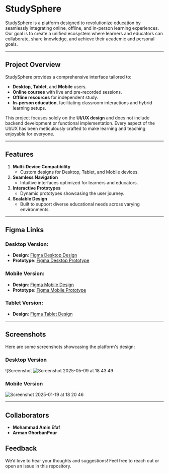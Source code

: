 # StudySphere

StudySphere is a platform designed to revolutionize education by seamlessly integrating online, offline, and in-person learning experiences. Our goal is to create a unified ecosystem where learners and educators can collaborate, share knowledge, and achieve their academic and personal goals.

---

## Project Overview

StudySphere provides a comprehensive interface tailored to:
- **Desktop**, **Tablet**, and **Mobile** users.
- **Online courses** with live and pre-recorded sessions.
- **Offline resources** for independent study.
- **In-person education**, facilitating classroom interactions and hybrid learning setups.

This project focuses solely on the **UI/UX design** and does not include backend development or functional implementation. Every aspect of the UI/UX has been meticulously crafted to make learning and teaching enjoyable for everyone.

---

## Features

1. **Multi-Device Compatibility**
   - Custom designs for Desktop, Tablet, and Mobile devices.
2. **Seamless Navigation**
   - Intuitive interfaces optimized for learners and educators.
3. **Interactive Prototypes**
   - Dynamic prototypes showcasing the user journey.
4. **Scalable Design**
   - Built to support diverse educational needs across varying environments.

---

## Figma Links

### Desktop Version:
- **Design**: [Figma Desktop Design](https://www.figma.com/design/CivnJEqpWdTXe5ldGoBsXV/Desktop-and-Draft?node-id=20-2&t=bggBBrvoKjHYNMMO-1)
- **Prototype**: [Figma Desktop Prototype](https://www.figma.com/proto/CivnJEqpWdTXe5ldGoBsXV/Desktop-and-Draft?node-id=20-2&t=bggBBrvoKjHYNMMO-1)

### Mobile Version:
- **Design**: [Figma Mobile Design](https://www.figma.com/design/hLlqujbFIAdwbumDtgXFbj/Mobile-and-Draft?node-id=20-2&t=3Vi4mMMVsmN6mnO7-1)
- **Prototype**: [Figma Mobile Prototype](https://www.figma.com/proto/hLlqujbFIAdwbumDtgXFbj/Mobile-and-Draft?node-id=20-2&t=3Vi4mMMVsmN6mnO7-1)

### Tablet Version:
- **Design**: [Figma Tablet Design](https://www.figma.com/design/Ug6yGjokCea9dnZaq7XRov/Tablet-and-Draft?node-id=20-2&t=2fW4n23KzUrfXJ21-1)

---

## Screenshots

Here are some screenshots showcasing the platform's design:

### Desktop Version
![Screenshot ![Screenshot 2025-05-09 at 18 43 49](https://github.com/user-attachments/assets/63011f8f-96e8-477d-a277-ff42c37fe6b3)

### Mobile Version
![Screenshot 2025-01-19 at 18 20 46](https://github.com/user-attachments/assets/568f0dd4-80fa-42b8-a7c4-3c96aafc3389)

---

## Collaborators

- **Mohammad Amin Efaf**
- **Arman GhorbanPour**


## Feedback

We’d love to hear your thoughts and suggestions! Feel free to reach out or open an issue in this repository.
